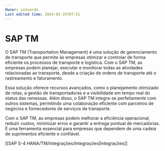 ```yaml
---
Owner: Leonardo
Last edited time: 2024-03-25T07:51
---
```

# SAP TM

O SAP TM (Transportation Management) é uma solução de gerenciamento de transporte que permite às empresas otimizar e controlar de forma eficiente os processos de transporte e logística. Com o SAP TM, as empresas podem planejar, executar e monitorar todas as atividades relacionadas ao transporte, desde a criação de ordens de transporte até o rastreamento e faturamento.

Essa solução oferece recursos avançados, como o planejamento otimizado de rotas, a gestão de transportadoras e a visibilidade em tempo real do status das remessas. Além disso, o SAP TM integra-se perfeitamente com outros sistemas, permitindo uma colaboração eficiente com parceiros de negócios e fornecedores de serviços de transporte.

Com o SAP TM, as empresas podem melhorar a eficiência operacional, reduzir custos, minimizar erros e garantir a entrega pontual de mercadorias. É uma ferramenta essencial para empresas que dependem de uma cadeia de suprimentos eficiente e confiável.

  

[[SAP S-4 HANA/TM/Integrações/Integrações|Integrações]]
